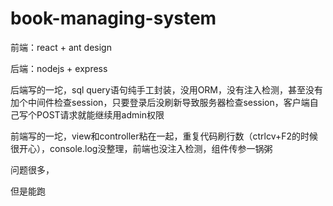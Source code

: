 # book-managing-system

前端：react + ant design

后端：nodejs + express

后端写的一坨，sql query语句纯手工封装，没用ORM，没有注入检测，甚至没有加个中间件检查session，只要登录后没刷新导致服务器检查session，客户端自己写个POST请求就能继续用admin权限

前端写的一坨，view和controller粘在一起，重复代码刷行数（ctrlcv+F2的时候很开心），console.log没整理，前端也没注入检测，组件传参一锅粥

问题很多，

但是能跑

